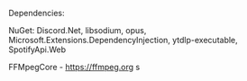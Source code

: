 Dependencies: 

NuGet: Discord.Net, libsodium,   opus, Microsoft.Extensions.DependencyInjection, ytdlp-executable, SpotifyApi.Web

FFMpegCore - https://ffmpeg.org
 s
